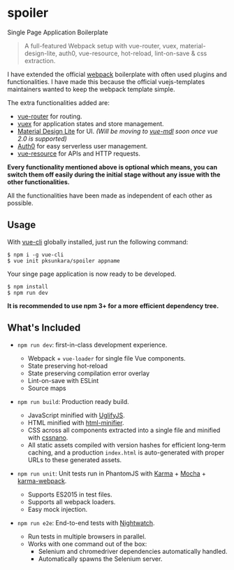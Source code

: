 # spoiler

Single Page Application Boilerplate

> A full-featured Webpack setup with vue-router, vuex, material-design-lite, auth0, vue-resource, hot-reload, lint-on-save & css extraction.

I have extended the official [webpack](http://github.com/vuejs-templates/webpack) boilerplate with often used plugins and functionalities. I have made this because the official vuejs-templates maintainers wanted to keep the webpack template simple.

The extra functionalities added are:

- [vue-router](https://github.com/vuejs/vue-router) for routing.
- [vuex](https://github.com/vuejs/vuex) for application states and store management.
- [Material Design Lite](https://getmdl.com) for UI. *(Will be moving to [vue-mdl](https://github.com/posva/vue-mdl) soon once vue 2.0 is supported)*
- [Auth0](https://auth0.com) for easy serverless user management.
- [vue-resource](https://github.com/vuejs/vue-resource) for APIs and HTTP requests.

**Every functionality mentioned above is optional which means, you can switch them off easily during the initial stage without any issue with the other functionalities.**

All the functionalities have been made as independent of each other as possible.

## Usage

With [vue-cli](https://www.npmjs.com/package/vue-cli) globally installed, just run the following command:

```
$ npm i -g vue-cli
$ vue init pksunkara/spoiler appname
```

Your singe page application is now ready to be developed.

```
$ npm install
$ npm run dev
```

**It is recommended to use npm 3+ for a more efficient dependency tree.**

## What's Included

- `npm run dev`: first-in-class development experience.
  - Webpack + `vue-loader` for single file Vue components.
  - State preserving hot-reload
  - State preserving compilation error overlay
  - Lint-on-save with ESLint
  - Source maps

- `npm run build`: Production ready build.
  - JavaScript minified with [UglifyJS](https://github.com/mishoo/UglifyJS2).
  - HTML minified with [html-minifier](https://github.com/kangax/html-minifier).
  - CSS across all components extracted into a single file and minified with [cssnano](https://github.com/ben-eb/cssnano).
  - All static assets compiled with version hashes for efficient long-term caching, and a production `index.html` is auto-generated with proper URLs to these generated assets.

- `npm run unit`: Unit tests run in PhantomJS with [Karma](http://karma-runner.github.io/0.13/index.html) + [Mocha](http://mochajs.org/) + [karma-webpack](https://github.com/webpack/karma-webpack).
  - Supports ES2015 in test files.
  - Supports all webpack loaders.
  - Easy mock injection.

- `npm run e2e`: End-to-end tests with [Nightwatch](http://nightwatchjs.org/).
  - Run tests in multiple browsers in parallel.
  - Works with one command out of the box:
    - Selenium and chromedriver dependencies automatically handled.
    - Automatically spawns the Selenium server.
